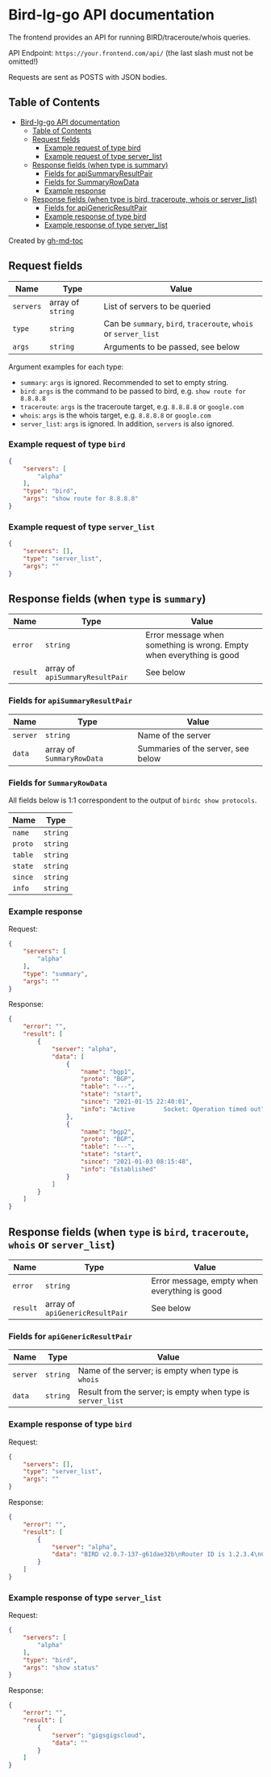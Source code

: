 # Bird-lg-go API documentation

The frontend provides an API for running BIRD/traceroute/whois queries.

API Endpoint: `https://your.frontend.com/api/` (the last slash must not be omitted!)

Requests are sent as POSTS with JSON bodies.

## Table of Contents

   * [Bird-lg-go API documentation](#bird-lg-go-api-documentation)
      * [Table of Contents](#table-of-contents)
      * [Request fields](#request-fields)
         * [Example request of type bird](#example-request-of-type-bird)
         * [Example request of type server_list](#example-request-of-type-server_list)
      * [Response fields (when type is summary)](#response-fields-when-type-is-summary)
         * [Fields for apiSummaryResultPair](#fields-for-apisummaryresultpair)
         * [Fields for SummaryRowData](#fields-for-summaryrowdata)
         * [Example response](#example-response)
      * [Response fields (when type is bird, traceroute, whois or server_list)](#response-fields-when-type-is-bird-traceroute-whois-or-server_list)
         * [Fields for apiGenericResultPair](#fields-for-apigenericresultpair)
         * [Example response of type bird](#example-response-of-type-bird)
         * [Example response of type server_list](#example-response-of-type-server_list)

Created by [gh-md-toc](https://github.com/ekalinin/github-markdown-toc)

## Request fields

| Name | Type | Value |
| ---- | ---- | -------- |
| `servers` | array of `string` | List of servers to be queried |
| `type` | `string` | Can be `summary`, `bird`, `traceroute`, `whois` or `server_list` |
| `args` | `string` | Arguments to be passed, see below |

Argument examples for each type:

- `summary`: `args` is ignored. Recommended to set to empty string.
- `bird`: `args` is the command to be passed to bird, e.g. `show route for 8.8.8.8`
- `traceroute`: `args` is the traceroute target, e.g. `8.8.8.8` or `google.com`
- `whois`: `args` is the whois target, e.g. `8.8.8.8` or `google.com`
- `server_list`: `args` is ignored. In addition, `servers` is also ignored.

### Example request of type `bird`

```json
{
    "servers": [
        "alpha"
    ],
    "type": "bird",
    "args": "show route for 8.8.8.8"
}
```

### Example request of type `server_list`

```json
{
    "servers": [],
    "type": "server_list",
    "args": ""
}
```

## Response fields (when `type` is `summary`)

| Name | Type | Value |
| ---- | ---- | -------- |
| `error` | `string` | Error message when something is wrong. Empty when everything is good |
| `result` | array of `apiSummaryResultPair` | See below |

### Fields for `apiSummaryResultPair`

| Name | Type | Value |
| ---- | ---- | -------- |
| `server` | `string` | Name of the server |
| `data` | array of `SummaryRowData` | Summaries of the server, see below |

### Fields for `SummaryRowData`

All fields below is 1:1 correspondent to the output of `birdc show protocols`.

| Name | Type |
| ---- | ---- |
| `name` | `string` |
| `proto` | `string` |
| `table` | `string` |
| `state` | `string` |
| `since` | `string` |
| `info` | `string` |

### Example response

Request:
```json
{
    "servers": [
        "alpha"
    ],
    "type": "summary",
    "args": ""
}
```

Response:

```json
{
    "error": "",
    "result": [
        {
            "server": "alpha",
            "data": [
                {
                    "name": "bgp1",
                    "proto": "BGP",
                    "table": "---",
                    "state": "start",
                    "since": "2021-01-15 22:40:01",
                    "info": "Active        Socket: Operation timed out"
                },
                {
                    "name": "bgp2",
                    "proto": "BGP",
                    "table": "---",
                    "state": "start",
                    "since": "2021-01-03 08:15:48",
                    "info": "Established"
                }
            ]
        }
    ]
}
```

## Response fields (when `type` is `bird`, `traceroute`, `whois` or `server_list`)

| Name | Type | Value |
| ---- | ---- | -------- |
| `error` | `string` | Error message, empty when everything is good |
| `result` | array of `apiGenericResultPair` | See below |

### Fields for `apiGenericResultPair`

| Name | Type | Value |
| ---- | ---- | -------- |
| `server` | `string` | Name of the server; is empty when type is `whois` |
| `data` | `string` | Result from the server; is empty when type is `server_list` |

### Example response of type `bird`

Request:

```json
{
    "servers": [],
    "type": "server_list",
    "args": ""
}
```

Response:

```json
{
    "error": "",
    "result": [
        {
            "server": "alpha",
            "data": "BIRD v2.0.7-137-g61dae32b\nRouter ID is 1.2.3.4\nCurrent server time is 2021-01-17 04:21:14.792\nLast reboot on 2021-01-03 08:15:48.494\nLast reconfiguration on 2021-01-17 00:49:10.573\nDaemon is up and running\n"
        }
    ]
}
```

### Example response of type `server_list`

Request:

```json
{
    "servers": [
        "alpha"
    ],
    "type": "bird",
    "args": "show status"
}
```

Response:

```json
{
    "error": "",
    "result": [
        {
            "server": "gigsgigscloud",
            "data": ""
        }
    ]
}
```
